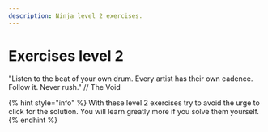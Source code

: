 ```yaml
---
description: Ninja level 2 exercises.
---
```


# Exercises level 2

"Listen to the beat of your own drum. Every artist has their own cadence. Follow it. Never rush." // The Void

{% hint style="info" %}
With these level 2 exercises try to avoid the urge to click for the solution. You will learn greatly more if you solve them yourself.
{% endhint %}

